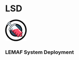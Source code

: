 # LSD

![logo](https://raw.githubusercontent.com/Lemaf/LSD/frontEnd/front-end/images/logo.png)

### LEMAF System Deployment


